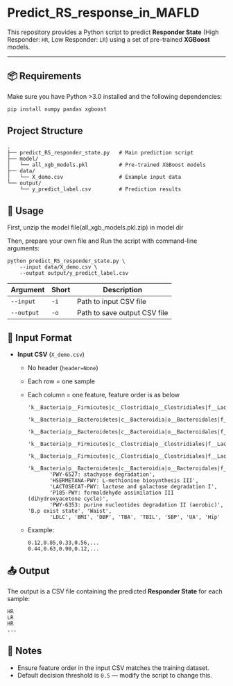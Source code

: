 # Predict_RS_response_in_MAFLD




This repository provides a Python script to predict **Responder State** (High Responder: `HR`, Low Responder: `LR`) using a set of pre-trained **XGBoost** models.

---

## 📦 Requirements

Make sure you have Python >3.0 installed and the following dependencies:

```bash
pip install numpy pandas xgboost
```

## Project Structure 

```
.
├── predict_RS_responder_state.py   # Main prediction script
├── model/
│   └── all_xgb_models.pkl          # Pre-trained XGBoost models
├── data/
│   └── X_demo.csv                  # Example input data
└── output/
    └── y_predict_label.csv         # Prediction results

```



## 🚀 Usage

First, unzip the model file(all_xgb_models.pkl.zip) in model dir

Then, prepare your own file and Run the script with command-line arguments:

```
python predict_RS_responder_state.py \
    --input data/X_demo.csv \
    --output output/y_predict_label.csv

```

| Argument   | Short | Description                  |
| ---------- | ----- | ---------------------------- |
| `--input`  | `-i`  | Path to input CSV file       |
| `--output` | `-o`  | Path to save output CSV file |

## 📄 Input Format

- **Input CSV** (`X_demo.csv`)

  - No header (`header=None`)

  - Each row = one sample

  - Each column = one feature, feature order is as below

    ```
    'k__Bacteria|p__Firmicutes|c__Clostridia|o__Clostridiales|f__Lachnospiraceae|g__Anaerostipes',
           'k__Bacteria|p__Bacteroidetes|c__Bacteroidia|o__Bacteroidales|f__Prevotellaceae|g__Prevotella',
           'k__Bacteria|p__Bacteroidetes|c__Bacteroidia|o__Bacteroidales|f__Bacteroidaceae|g__Bacteroides|s__Bacteroides_thetaiotaomicron',
           'k__Bacteria|p__Firmicutes|c__Clostridia|o__Clostridiales|f__Lachnospiraceae|g__Roseburia|s__Roseburia_faecis',
           'k__Bacteria|p__Firmicutes|c__Clostridia|o__Clostridiales|f__Lachnospiraceae|g__Lacrimispora',
           'k__Bacteria|p__Bacteroidetes|c__Bacteroidia|o__Bacteroidales|f__Prevotellaceae|g__Paraprevotella',
           'PWY-6527: stachyose degradation',
           'HSERMETANA-PWY: L-methionine biosynthesis III',
           'LACTOSECAT-PWY: lactose and galactose degradation I',
           'P185-PWY: formaldehyde assimilation III (dihydroxyacetone cycle)',
           'PWY-6353: purine nucleotides degradation II (aerobic)', 'B.p exist state', 'Waist',
           'LDLC', 'BMI', 'DBP', 'TBA', 'TBIL', 'SBP', 'UA', 'Hip'
    ```

    

  - Example:

    ```
    0.12,0.85,0.33,0.56,...
    0.44,0.63,0.90,0.12,...
    ```



## 📤 Output

The output is a CSV file containing the predicted **Responder State** for each sample:

```
HR
LR
HR
...
```



## 📝 Notes

- Ensure feature order in the input CSV matches the training dataset.
- Default decision threshold is `0.5` — modify the script to change this.
